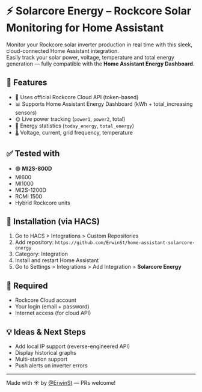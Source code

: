 # ⚡ Solarcore Energy – Rockcore Solar Monitoring for Home Assistant

Monitor your Rockcore solar inverter production in real time with this sleek, cloud-connected Home Assistant integration.  
Easily track your solar power, voltage, temperature and total energy generation — fully compatible with the **Home Assistant Energy Dashboard**.


## 🔧 Features

- 🧠 Uses official Rockcore Cloud API (token-based)
- 📊 Supports Home Assistant Energy Dashboard (kWh + total_increasing sensors)
- 🌞 Live power tracking (`power1`, `power2`, total)
- 🔋 Energy statistics (`today_energy`, `total_energy`)
- 🌡️ Voltage, current, grid frequency, temperature

## ✅ Tested with

- 🟢 **MI2S-800D** 
- MI600
- MI1000
- MI2S-1200D
- RCMI 1500
- Hybrid Rockcore units

## 🚀 Installation (via HACS)

1. Go to HACS > Integrations > Custom Repositories
2. Add repository: `https://github.com/ErwinSt/home-assistant-solarcore-energy`
3. Category: Integration
4. Install and restart Home Assistant
5. Go to Settings > Integrations > Add Integration > **Solarcore Energy**

## 🔐 Required

- Rockcore Cloud account
- Your login (email + password)
- Internet access (for cloud API)

## 💡 Ideas & Next Steps

- Add local IP support (reverse-engineered API)
- Display historical graphs
- Multi-station support
- Push alerts on inverter errors

---

Made with ☀️ by [@ErwinSt](https://github.com/ErwinSt) — PRs welcome!